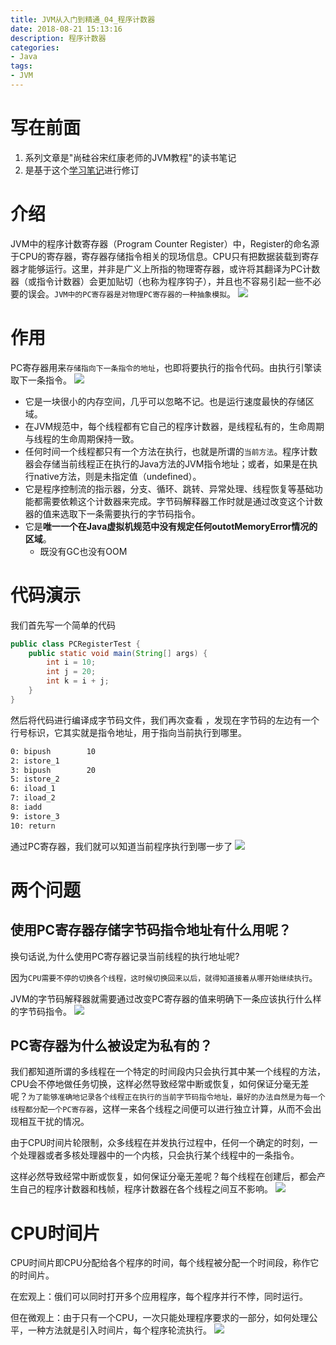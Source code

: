 ```yaml
---
title: JVM从入门到精通_04_程序计数器
date: 2018-08-21 15:13:16
description: 程序计数器
categories:
- Java
tags:
- JVM
---
```

#   写在前面
1.  系列文章是"尚硅谷宋红康老师的JVM教程"的读书笔记
2.  是基于这个[学习笔记](http://moxi159753.gitee.io/learningnotes/#/README?id=jvm)进行修订

#   介绍

JVM中的程序计数寄存器（Program Counter Register）中，Register的命名源于CPU的寄存器，寄存器存储指令相关的现场信息。CPU只有把数据装载到寄存器才能够运行。这里，并非是广义上所指的物理寄存器，或许将其翻译为PC计数器（或指令计数器）会更加贴切（也称为程序钩子），并且也不容易引起一些不必要的误会。`JVM中的PC寄存器是对物理PC寄存器的一种抽象模拟`。
![](../images/2020/08/20200821151432.png)

#   作用

PC寄存器用来`存储指向下一条指令的地址`，也即将要执行的指令代码。由执行引擎读取下一条指令。
![](../images/2020/08/20200821151501.png)

+   它是一块很小的内存空间，几乎可以忽略不记。也是运行速度最快的存储区域。
+   在JVM规范中，每个线程都有它自己的程序计数器，是线程私有的，生命周期与线程的生命周期保持一致。
+   任何时间一个线程都只有一个方法在执行，也就是所谓的`当前方法`。程序计数器会存储当前线程正在执行的Java方法的JVM指令地址；或者，如果是在执行native方法，则是未指定值（undefined）。
+   它是程序控制流的指示器，分支、循环、跳转、异常处理、线程恢复等基础功能都需要依赖这个计数器来完成。字节码解释器工作时就是通过改变这个计数器的值来选取下一条需要执行的字节码指令。
+   它是**唯一一个在Java虚拟机规范中没有规定任何outotMemoryError情况的区域**。
    *   既没有GC也没有OOM

#   代码演示

我们首先写一个简单的代码
```JAVA
public class PCRegisterTest {
    public static void main(String[] args) {
        int i = 10;
        int j = 20;
        int k = i + j;
    }
}
```
然后将代码进行编译成字节码文件，我们再次查看 ，发现在字节码的左边有一个行号标识，它其实就是指令地址，用于指向当前执行到哪里。
```bash
0: bipush        10
2: istore_1
3: bipush        20
5: istore_2
6: iload_1
7: iload_2
8: iadd
9: istore_3
10: return
```
通过PC寄存器，我们就可以知道当前程序执行到哪一步了 
![](../images/2020/08/20200821151632.png)

#   两个问题
##  使用PC寄存器存储字节码指令地址有什么用呢？
换句话说,为什么使用PC寄存器记录当前线程的执行地址呢?

因为`CPU需要不停的切换各个线程，这时候切换回来以后，就得知道接着从哪开始继续执行`。

JVM的字节码解释器就需要通过改变PC寄存器的值来明确下一条应该执行什么样的字节码指令。
![](../images/2020/08/20200821151654.png)

##  PC寄存器为什么被设定为私有的？

我们都知道所谓的多线程在一个特定的时间段内只会执行其中某一个线程的方法，CPU会不停地做任务切换，这样必然导致经常中断或恢复，如何保证分毫无差呢？`为了能够准确地记录各个线程正在执行的当前字节码指令地址，最好的办法自然是为每一个线程都分配一个PC寄存器`，这样一来各个线程之间便可以进行独立计算，从而不会出现相互干扰的情况。

由于CPU时间片轮限制，众多线程在并发执行过程中，任何一个确定的时刻，一个处理器或者多核处理器中的一个内核，只会执行某个线程中的一条指令。

这样必然导致经常中断或恢复，如何保证分毫无差呢？每个线程在创建后，都会产生自己的程序计数器和栈帧，程序计数器在各个线程之间互不影响。
![](../images/2020/08/20200821151718.png)

#   CPU时间片

CPU时间片即CPU分配给各个程序的时间，每个线程被分配一个时间段，称作它的时间片。

在宏观上：俄们可以同时打开多个应用程序，每个程序并行不悖，同时运行。

但在微观上：由于只有一个CPU，一次只能处理程序要求的一部分，如何处理公平，一种方法就是引入时间片，每个程序轮流执行。
![](../images/2020/08/20200821151742.png)
